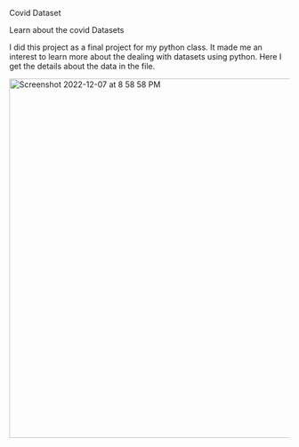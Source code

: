 Covid Dataset

Learn about the covid Datasets

I did this project as a final project for my python class. It made me an interest to learn more about the dealing with datasets using python. Here I get the details about the data in the file.

<img width="647" alt="Screenshot 2022-12-07 at 8 58 58 PM" src="https://user-images.githubusercontent.com/68389624/211912761-f877fc50-9afd-4f34-b0b0-aac94bff3800.png">


